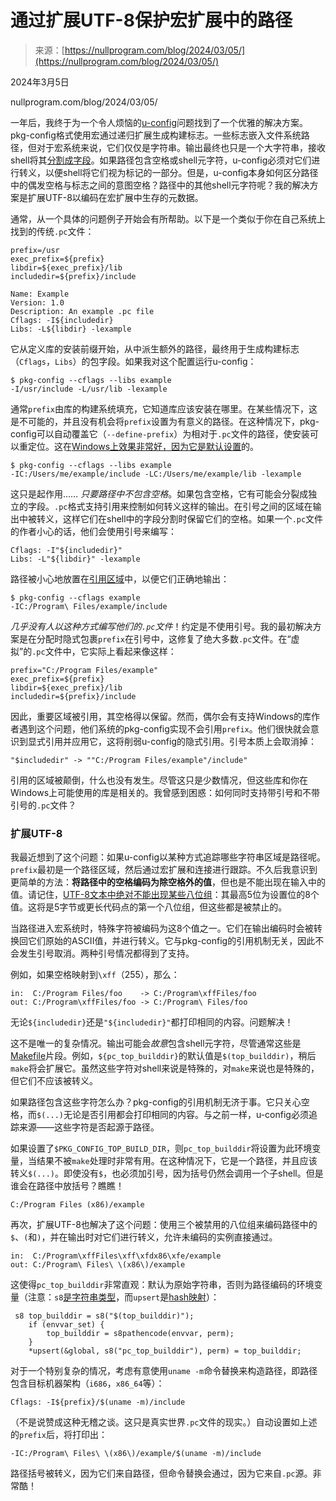 <!--yml

类别：未分类

日期：2024-05-27 14:38:32

-->

# 通过扩展UTF-8保护宏扩展中的路径

> 来源：[https://nullprogram.com/blog/2024/03/05/](https://nullprogram.com/blog/2024/03/05/)

2024年3月5日

nullprogram.com/blog/2024/03/05/

一年后，我终于为一个令人烦恼的[u-config](/blog/2023/01/18/)问题找到了一个优雅的解决方案。pkg-config格式使用宏通过递归扩展生成构建标志。一些标志嵌入文件系统路径，但对于宏系统来说，它们仅仅是字符串。输出最终也只是一个大字符串，接收shell将其[分割成字段](https://pubs.opengroup.org/onlinepubs/9699919799/utilities/V3_chap02.html#tag_18_06_05)。如果路径包含空格或shell元字符，u-config必须对它们进行转义，以便shell将它们视为标记的一部分。但是，u-config本身如何区分路径中的偶发空格与标志之间的意图空格？路径中的其他shell元字符呢？我的解决方案是扩展UTF-8以编码在宏扩展中生存的元数据。

通常，从一个具体的问题例子开始会有所帮助。以下是一个类似于你在自己系统上找到的传统`.pc`文件：

```
prefix=/usr
exec_prefix=${prefix}
libdir=${exec_prefix}/lib
includedir=${prefix}/include

Name: Example
Version: 1.0
Description: An example .pc file
Cflags: -I${includedir}
Libs: -L${libdir} -lexample 
```

它从定义库的安装前缀开始，从中派生额外的路径，最终用于生成构建标志（`Cflags`，`Libs`）的包字段。如果我对这个配置运行u-config：

```
$ pkg-config --cflags --libs example
-I/usr/include -L/usr/lib -lexample 
```

通常`prefix`由库的构建系统填充，它知道库应该安装在哪里。在某些情况下，这是不可能的，并且没有机会将`prefix`设置为有意义的路径。在这种情况下，pkg-config可以自动覆盖它（`--define-prefix`）为相对于`.pc`文件的路径，使安装可以重定位。这在[Windows上效果非常好，因为它是默认设置](/blog/2020/09/25/)的。

```
$ pkg-config --cflags --libs example
-IC:/Users/me/example/include -LC:/Users/me/example/lib -lexample 
```

这只是起作用…… *只要路径中不包含空格*。如果包含空格，它有可能会分裂成独立的字段。`.pc`格式支持引用来控制如何转义这样的输出。在引号之间的区域在输出中被转义，这样它们在shell中的字段分割时保留它们的空格。如果一个`.pc`文件的作者小心的话，他们会使用引号来编写：

```
Cflags: -I"${includedir}"
Libs: -L"${libdir}" -lexample 
```

路径被小心地放置在[引用区域](/blog/2021/12/04/)中，以便它们正确地输出：

```
$ pkg-config --cflags example
-IC:/Program\ Files/example/include 
```

*几乎没有人以这种方式编写他们的`.pc`文件*！约定是不使用引号。我的最初解决方案是在分配时隐式包裹`prefix`在引号中，这修复了绝大多数`.pc`文件。在“虚拟”的`.pc`文件中，它实际上看起来像这样：

```
prefix="C:/Program Files/example"
exec_prefix=${prefix}
libdir=${exec_prefix}/lib
includedir=${prefix}/include 
```

因此，重要区域被引用，其空格得以保留。然而，偶尔会有支持Windows的库作者遇到这个问题，他们系统的pkg-config实现不会引用`prefix`。他们很快就会意识到显式引用并应用它，这将削弱u-config的隐式引用。引号本质上会取消掉：

```
"$includedir" -> ""C:/Program Files/example"/include" 
```

引用的区域被颠倒，什么也没有发生。尽管这只是少数情况，但这些库和你在Windows上可能使用的库是相关的。我曾感到困惑：如何同时支持带引号和不带引号的`.pc`文件？

### 扩展UTF-8

我最近想到了这个问题：如果u-config以某种方式追踪哪些字符串区域是路径呢。`prefix`最初是一个路径区域，然后通过宏扩展和连接进行跟踪。不久后我意识到更简单的方法：**将路径中的空格编码为除空格外的值**，但也是不能出现在输入中的值。请记住，[UTF-8文本中绝对不能出现某些八位组](/blog/2017/10/06/)：其最高5位为设置位的8个值。这将是5字节或更长代码点的第一个八位组，但这些都是被禁止的。

当路径进入宏系统时，特殊字符被编码为这8个值之一。它们在输出编码时会被转换回它们原始的ASCII值，并进行转义。它与pkg-config的引用机制无关，因此不会发生引号取消。两种引号情况都得到了支持。

例如，如果空格映射到`\xff`（255），那么：

```
in:  C:/Program Files/foo    -> C:/Program\xffFiles/foo
out: C:/Program\xffFiles/foo -> C:/Program\ Files/foo 
```

无论`${includedir}`还是`"${includedir}"`都打印相同的内容。问题解决！

这不是唯一的复杂情况。输出可能会*故意*包含shell元字符，尽管通常这些是[Makefile](/blog/2017/08/20/)片段。例如，`${pc_top_builddir}`的默认值是`$(top_builddir)`，稍后`make`将会扩展它。虽然这些字符对shell来说是特殊的，对`make`来说也是特殊的，但它们不应该被转义。

如果路径包含这些字符怎么办？pkg-config的引用机制无济于事。它只关心空格，而`$(...)`无论是否引用都会打印相同的内容。与之前一样，u-config必须追踪来源——这些字符是否起源于路径。

如果设置了`$PKG_CONFIG_TOP_BUILD_DIR`，则`pc_top_builddir`将设置为此环境变量，当结果不被`make`处理时非常有用。在这种情况下，它是一个路径，并且应该转义`$(...)`。即使没有`$`，也必须加引号，因为括号仍然会调用一个子shell。但是谁会在路径中放括号？瞧瞧！

```
C:/Program Files (x86)/example 
```

再次，扩展UTF-8也解决了这个问题：使用三个被禁用的八位组来编码路径中的`$`、`(`和`)`，并在输出时对它们进行转义，允许未编码的实例直接通过。

```
in:  C:/Program\xffFiles\xff\xfdx86\xfe/example
out: C:/Program\ Files\ \(x86\)/example 
```

这使得`pc_top_builddir`非常直观：默认为原始字符串，否则为路径编码的环境变量（注意：`s8`[是字符串类型](/blog/2023/10/08/)，而`upsert`是[hash映射](/blog/2023/09/30/)）：

```
 s8 top_builddir = s8("$(top_builddir)");
    if (envvar_set) {
        top_builddir = s8pathencode(envvar, perm);
    }
    *upsert(&global, s8("pc_top_builddir"), perm) = top_builddir; 
```

对于一个特别复杂的情况，考虑有意使用`uname -m`命令替换来构造路径，即路径包含目标机器架构（`i686`，`x86_64`等）：

```
Cflags: -I${prefix}/$(uname -m)/include 
```

（不是说赞成这种无稽之谈。这只是真实世界`.pc`文件的现实。）自动设置如上述的`prefix`后，将打印出：

```
-IC:/Program\ Files\ \(x86\)/example/$(uname -m)/include 
```

路径括号被转义，因为它们来自路径，但命令替换会通过，因为它来自`.pc`源。非常酷！
